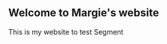 <html>
  <head>
  <script type="javascript">
  !function(){var analytics=window.analytics=window.analytics||[];if(!analytics.initialize)if(analytics.invoked)window.console&&console.error&&console.error("Segment snippet included twice.");else{analytics.invoked=!0;analytics.methods=["trackSubmit","trackClick","trackLink","trackForm","pageview","identify","reset","group","track","ready","alias","debug","page","once","off","on","addSourceMiddleware","addIntegrationMiddleware","setAnonymousId","addDestinationMiddleware"];analytics.factory=function(e){return function(){var t=Array.prototype.slice.call(arguments);t.unshift(e);analytics.push(t);return analytics}};for(var e=0;e<analytics.methods.length;e++){var key=analytics.methods[e];analytics[key]=analytics.factory(key)}analytics.load=function(key,e){var t=document.createElement("script");t.type="text/javascript";t.async=!0;t.src="https://cdn.segment.com/analytics.js/v1/" + key + "/analytics.min.js";var n=document.getElementsByTagName("script")[0];n.parentNode.insertBefore(t,n);analytics._loadOptions=e};analytics._writeKey="7G4iLpgrs1w3XO6J83OjPFkeqr65L6FM";;analytics.SNIPPET_VERSION="4.15.3";
  analytics.load("7G4iLpgrs1w3XO6J83OjPFkeqr65L6FM");
  analytics.page();
  }}();
</script>
  </head>

## Welcome to Margie's website  

This is my website to test Segment
    </html>
